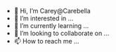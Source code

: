 - 👋 Hi, I’m Carey@Carebella
- 👀 I’m interested in ...
- 🌱 I’m currently learning ...
- 💞️ I’m looking to collaborate on ...
- 📫 How to reach me ...

<!---
Carebella/Carebella is a ✨ special ✨ repository because its `README.md` (this file) appears on your GitHub profile.
You can click the Preview link to take a look at your changes.
--->

